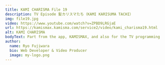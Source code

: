 ```yaml
---
title: KAMI CHARISMA File 19
description: TV Episode 髪カリスマたち（KAMI KARISUMA TACHI）
img: file19.jpg
video: https://www.youtube.com/watch?v=ZPBD9LRGjaE
url: https://kamismax.kamisma.com/service2/video/kami_charisma19.html
alt: KAMI CHARISMA
bodyText: Part from the app, KAMISMAX, and also for the TV programming in which I am co-editing once per few episodes with the production team from the Kyodo TV. Because I have the prior experience in the industry working with home-shopping programming, and making programming that involved beauty products, I am able to be the mediator between the stylists and the production team.  
author:
  name: Ryo Fujiwara
  bio: Web Developer & Video Producer
  image: my-logo.png
---
```

